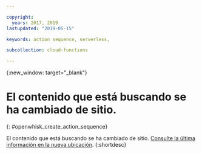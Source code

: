 ```yaml
---

copyright:
  years: 2017, 2019
lastupdated: "2019-05-15"

keywords: action sequence, serverless,

subcollection: cloud-functions

---
```


{:new_window: target="_blank"}
# El contenido que está buscando se ha cambiado de sitio.
{: #openwhisk_create_action_sequence}

El contenido que está buscando se ha cambiado de sitio. [Consulte la última información en la nueva ubicación](/docs/openwhisk?topic=cloud-functions-actions#actions_seq).
{:shortdesc}
